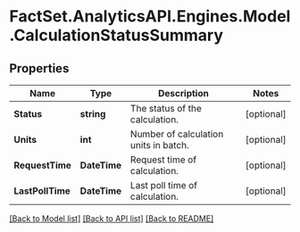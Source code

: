 # FactSet.AnalyticsAPI.Engines.Model.CalculationStatusSummary

## Properties

Name | Type | Description | Notes
------------ | ------------- | ------------- | -------------
**Status** | **string** | The status of the calculation. | [optional] 
**Units** | **int** | Number of calculation units in batch. | [optional] 
**RequestTime** | **DateTime** | Request time of calculation. | [optional] 
**LastPollTime** | **DateTime** | Last poll time of calculation. | [optional] 

[[Back to Model list]](../README.md#documentation-for-models) [[Back to API list]](../README.md#documentation-for-api-endpoints) [[Back to README]](../README.md)

